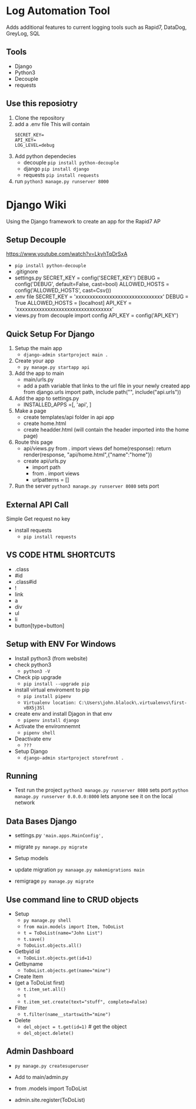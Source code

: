 # Log Automation Tool

Adds additional features to current logging tools such as Rapid7, DataDog, GreyLog, SQL

## Tools
- Django
- Python3
- Decouple
- requests


## Use this reposiotry
1. Clone the repository
2. add a .env file
    This will contain
    ```
    SECRET_KEY=
    API_KEY=
    LOG_LEVEL=debug
    ```
3. Add python dependecies
    - decouple `pip install python-decouple`
    - django    `pip install django`
    - requests  `pip install requests`
4. run
    `python3 manage.py runserver 8000`



# Django Wiki
Using the Django framework to create an app for the Rapid7 AP

## Setup Decouple
https://www.youtube.com/watch?v=LkyhTqDrSxA
- `pip install python-decouple`
- .gitignore
- settings.py
    SECRET_KEY = config('SECRET_KEY')
    DEBUG = config('DEBUG', default=False, cast=bool)
    ALLOWED_HOSTS = config('ALLOWED_HOSTS', cast=Csv())
- .env file
    SECRET_KEY = 'xxxxxxxxxxxxxxxxxxxxxxxxxxxxxxx'
    DEBUG = True
    ALLOWED_HOSTS = [localhost]
    API_KEY = 'xxxxxxxxxxxxxxxxxxxxxxxxxxxxxxxxxx'
- views.py
    from decouple import config
    API_KEY = config('API_KEY')
 
## Quick Setup For Django
1. Setup the main app
    - `django-admin startproject main .`
2. Create your app
    - `py manage.py startapp api`
3. Add the app to main
    - main/urls.py
    - add a path variable that links to the url file in your newly created app
        from django.urls import path, include
        path("", include("api.urls"))
4. Add the app to settings.py
    - INSTALLED_APPS =[,
    'api',
    ]
5. Make a page
    - create templates/api folder in api app
    - create home.html
    - create headder.html (will contain the header imported into the home page)
6. Route this page
    - api/views.py
        from . import views
        def home(response):
        return render(response, "api/home.html",{"name":"home"})
    - create api/urls.py
        - import path
        - from . import views
        - urlpatterns = []
7. Run the server
    `python3 manage.py runserver 8080` sets port
 
## External API Call
Simple Get request no key
- install requests
    - `pip install requests`
 
## VS CODE HTML SHORTCUTS
- .class
- #id
- .class#id
- !
- link
- a
- div
- ul
- li
- button[type=button]
 
## Setup with ENV For Windows
- Install python3 (from website)
- check python3
    - `python3 -V`
- Check pip upgrade
    - `pip install --upgrade pip`
- install virtual enviroment to pip
    - `pip install pipenv`
    - `Virtualenv location: C:\Users\john.blalock\.virtualenvs\first-vBX5j3Sl`
- create env and install Djagon in that env
    - `pipenv install django`
- Activate the enviromnemnt
    - `pipenv shell`
- Deactivate env
    - `???`
- Setup Django
    - `django-admin startproject storefront .`
 
## Running
- Test run the project
    `python3 manage.py runserver 8080` sets port
    `python manage.py runserver 0.0.0.0:8000` lets anyone see it on the local network
 
## Data Bases Django
- settings.py
    `'main.apps.MainConfig',`
- migrate
    `py manage.py migrate`
- Setup models
 
- update migration
    `py manaage.py makemigrations main`
- remigrage
    `py manage.py migrate`
 
## Use command line to CRUD objects
- Setup
    - `py manage.py shell`
    - `from main.models import Item, ToDoList`
    - `t = ToDoList(name="John List")`
    - `t.save()`
    - `ToDoList.objects.all()`
- Getbyid id
    - `ToDoList.objects.get(id=1)`
- Getbyname 
    - `ToDoList.objects.get(name="mine")`
- Create Item
- (get a ToDoList first)
    - `t.item_set.all()`
    - `t`
    - `t.item_set.create(text="stuff", complete=False)`
- Filter
    - `t.filter(name__startswith="mine")`
- Delete
    - `del_object = t.get(id=1)` # get the object
    - `del_object.delete()`
## Admin Dashboard
- `py manage.py createsuperuser`
- Add to main/admin.py
- from .models import ToDoList
 
- admin.site.register(ToDoList)